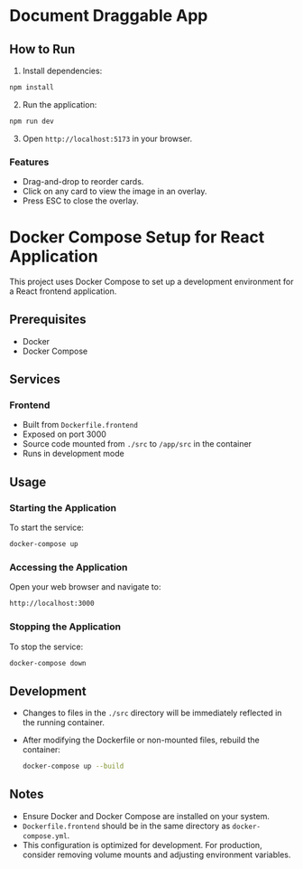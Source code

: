 # Document Draggable App

## How to Run

1. Install dependencies:
  ```bash
  npm install
  ```

2. Run the application:
  ```bash
  npm run dev
  ```

3. Open `http://localhost:5173` in your browser.

### Features
- Drag-and-drop to reorder cards.
- Click on any card to view the image in an overlay.
- Press ESC to close the overlay.


# Docker Compose Setup for React Application

This project uses Docker Compose to set up a development environment for a React frontend application.

## Prerequisites

- Docker
- Docker Compose

## Services

### Frontend

- Built from `Dockerfile.frontend`
- Exposed on port 3000
- Source code mounted from `./src` to `/app/src` in the container
- Runs in development mode

## Usage

### Starting the Application

To start the service:
  ```bash
  docker-compose up
  ```

### Accessing the Application

Open your web browser and navigate to:
  ```bash
  http://localhost:3000
  ```


### Stopping the Application

To stop the service:
  ```bash
  docker-compose down
  ```

## Development

- Changes to files in the `./src` directory will be immediately reflected in the running container.
- After modifying the Dockerfile or non-mounted files, rebuild the container:

  ```bash
  docker-compose up --build
  ```

## Notes

- Ensure Docker and Docker Compose are installed on your system.
- `Dockerfile.frontend` should be in the same directory as `docker-compose.yml`.
- This configuration is optimized for development. For production, consider removing volume mounts and adjusting environment variables.